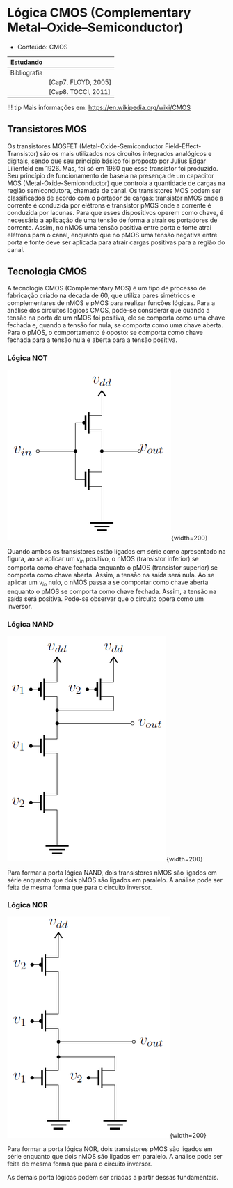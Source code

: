 # Lógica CMOS (Complementary Metal–Oxide–Semiconductor)

- Conteúdo: CMOS

| Estudando    |                     |
| ---------    | --                  |
| Bibliografia |                     |
|              | [Cap7. FLOYD, 2005] |
|              | [Cap8. TOCCI, 2011] |


!!! tip
    Mais informações em: https://en.wikipedia.org/wiki/CMOS

## Transistores MOS

Os transistores MOSFET (Metal-Oxide-Semiconductor Field-Effect-Transistor) são os mais utilizados nos circuitos integrados analógicos e digitais, sendo que seu princípio básico foi proposto por Julius Edgar Lilienfeld em 1926. Mas, foi só em 1960 que esse transistor foi produzido. Seu princípio de funcionamento de baseia na presença de um capacitor MOS (Metal-Oxide-Semiconductor) que controla a quantidade de cargas na região semicondutora, chamada de canal. Os transistores MOS podem ser classificados de acordo com o portador de cargas: transistor nMOS onde a corrente é conduzida por elétrons e transistor pMOS onde a corrente é conduzida por lacunas. Para que esses dispositivos operem como chave, é necessária a aplicação de uma tensão de forma a atrair os portadores de corrente. Assim, no nMOS uma tensão positiva entre porta e fonte atrai elétrons para o canal, enquanto que no pMOS uma tensão negativa entre porta e fonte deve ser aplicada para atrair cargas positivas para a região do canal.

## Tecnologia CMOS

A tecnologia CMOS (Complementary MOS) é um tipo de processo de fabricação criado na década de 60, que utiliza pares simétricos e complementares de nMOS e pMOS para realizar funções lógicas. Para a análise dos circuitos lógicos CMOS, pode-se considerar que quando a tensão na porta de um nMOS foi positiva, ele se comporta como uma chave fechada e, quando a tensão for nula, se comporta como uma chave aberta. Para o pMOS, o comportamento é oposto: se comporta como chave fechada para a tensão nula e aberta para a tensão positiva.

### Lógica NOT

![](figs/A-Transistores/not.png){width=200}

Quando ambos os transistores estão ligados em série como apresentado na figura, ao se aplicar um $v_{in}$ positivo, o nMOS (transistor inferior) se comporta como chave fechada enquanto o pMOS (transistor superior) se comporta como chave aberta. Assim, a tensão na saída será nula. Ao se aplicar um $v_{in}$ nulo, o nMOS passa a se comportar como chave aberta enquanto o pMOS se comporta como chave fechada. Assim, a tensão na saída será positiva. Pode-se observar que o circuito opera como um inversor.


### Lógica NAND

![](figs/A-Transistores/nand.png){width=200}

Para formar a porta lógica NAND, dois transistores nMOS são ligados em série enquanto que dois pMOS são ligados em paralelo. A análise pode ser feita de mesma forma que para o circuito inversor.


### Lógica NOR

![](figs/A-Transistores/nor.png){width=200}

Para formar a porta lógica NOR, dois transistores pMOS são ligados em série enquanto que dois nMOS são ligados em paralelo. A análise pode ser feita de mesma forma que para o circuito inversor.


As demais porta lógicas podem ser criadas a partir dessas fundamentais.
